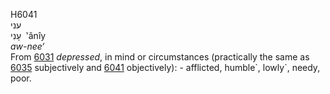 <body>
  <p>H6041<br>  עני  <br> עָנִי  ‎  ‛ânı̂y  <br><i>aw-nee‘ </i><br>From <a href="h6031.htm">6031</a>  <i>depressed</i>, in mind or circumstances (practically the same as <a href="h6035.htm">6035</a> subjectively and <a href="h6041.htm">6041</a> objectively): - afflicted, humble`, lowly`, needy, poor.<br></p>
 </body>